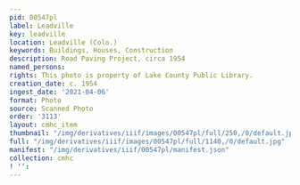```yaml
---
pid: 00547pl
label: Leadville
key: leadville
location: Leadville (Colo.)
keywords: Buildings, Houses, Construction
description: Road Paving Project, circa 1954
named_persons: 
rights: This photo is property of Lake County Public Library.
creation_date: c. 1954
ingest_date: '2021-04-06'
format: Photo
source: Scanned Photo
order: '3113'
layout: cmhc_item
thumbnail: "/img/derivatives/iiif/images/00547pl/full/250,/0/default.jpg"
full: "/img/derivatives/iiif/images/00547pl/full/1140,/0/default.jpg"
manifest: "/img/derivatives/iiif/00547pl/manifest.json"
collection: cmhc
! '': 
---
```

